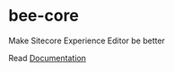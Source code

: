 # bee-core
Make Sitecore Experience Editor be better


Read [Documentation](https://www.gitbook.com/book/platov/bee-core)
